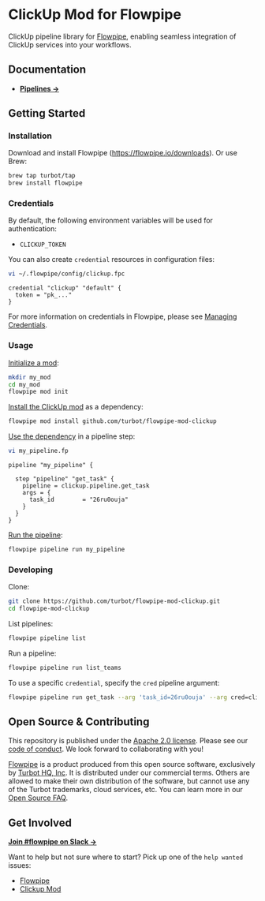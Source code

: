 # ClickUp Mod for Flowpipe

ClickUp pipeline library for [Flowpipe](https://flowpipe.io), enabling seamless integration of ClickUp services into your workflows.

## Documentation

- **[Pipelines →](https://hub.flowpipe.io/mods/turbot/clickup/pipelines)**

## Getting Started

### Installation

Download and install Flowpipe (https://flowpipe.io/downloads). Or use Brew:

```sh
brew tap turbot/tap
brew install flowpipe
```

### Credentials

By default, the following environment variables will be used for authentication:

- `CLICKUP_TOKEN`

You can also create `credential` resources in configuration files:

```sh
vi ~/.flowpipe/config/clickup.fpc
```

```hcl
credential "clickup" "default" {
  token = "pk_..."
}
```

For more information on credentials in Flowpipe, please see [Managing Credentials](https://flowpipe.io/docs/run/credentials).

### Usage

[Initialize a mod](https://flowpipe.io/docs/build/index#initializing-a-mod):

```sh
mkdir my_mod
cd my_mod
flowpipe mod init
```

[Install the ClickUp mod](https://flowpipe.io/docs/build/mod-dependencies#mod-dependencies) as a dependency:

```sh
flowpipe mod install github.com/turbot/flowpipe-mod-clickup
```

[Use the dependency](https://flowpipe.io/docs/build/write-pipelines/index) in a pipeline step:

```sh
vi my_pipeline.fp
```

```hcl
pipeline "my_pipeline" {

  step "pipeline" "get_task" {
    pipeline = clickup.pipeline.get_task
    args = {
      task_id        = "26ru0ouja"
    }
  }
}
```

[Run the pipeline](https://flowpipe.io/docs/run/pipelines):

```sh
flowpipe pipeline run my_pipeline
```

### Developing

Clone:

```sh
git clone https://github.com/turbot/flowpipe-mod-clickup.git
cd flowpipe-mod-clickup
```

List pipelines:

```sh
flowpipe pipeline list
```

Run a pipeline:

```sh
flowpipe pipeline run list_teams
```

To use a specific `credential`, specify the `cred` pipeline argument:

```sh
flowpipe pipeline run get_task --arg 'task_id=26ru0ouja' --arg cred=clickup_profile
```

## Open Source & Contributing

This repository is published under the [Apache 2.0 license](https://www.apache.org/licenses/LICENSE-2.0). Please see our [code of conduct](https://github.com/turbot/.github/blob/main/CODE_OF_CONDUCT.md). We look forward to collaborating with you!

[Flowpipe](https://flowpipe.io) is a product produced from this open source software, exclusively by [Turbot HQ, Inc](https://turbot.com). It is distributed under our commercial terms. Others are allowed to make their own distribution of the software, but cannot use any of the Turbot trademarks, cloud services, etc. You can learn more in our [Open Source FAQ](https://turbot.com/open-source).

## Get Involved

**[Join #flowpipe on Slack →](https://flowpipe.io/community/join)**

Want to help but not sure where to start? Pick up one of the `help wanted` issues:

- [Flowpipe](https://github.com/turbot/flowpipe/labels/help%20wanted)
- [Clickup Mod](https://github.com/turbot/flowpipe-mod-clickup/labels/help%20wanted)
